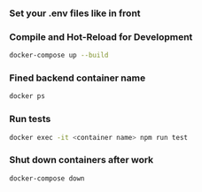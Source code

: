 ﻿### Set your .env files like in front

### Compile and Hot-Reload for Development

```sh
docker-compose up --build
```

### Fined backend container name

```sh
docker ps
```

### Run tests

```sh
docker exec -it <container name> npm run test
```

### Shut down containers after work

```sh
docker-compose down
```
